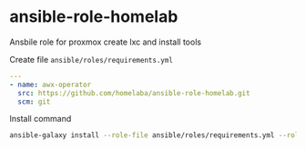 # ansible-role-homelab
Ansbile role for proxmox create lxc and install tools

Create file `ansible/roles/requirements.yml`

```yaml
---
- name: awx-operator
  src: https://github.com/homelaba/ansible-role-homelab.git
  scm: git
```

Install command

```bash
ansible-galaxy install --role-file ansible/roles/requirements.yml --roles-path ansible/roles/ --ignore-errors
```

